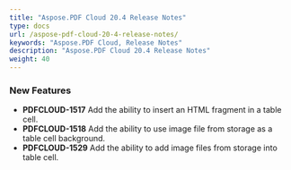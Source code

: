 ```yaml
---
title: "Aspose.PDF Cloud 20.4 Release Notes"
type: docs
url: /aspose-pdf-cloud-20-4-release-notes/
keywords: "Aspose.PDF Cloud, Release Notes"
description: "Aspose.PDF Cloud 20.4 Release Notes"
weight: 40
---
```


### **New Features**
- **PDFCLOUD-1517** Add the ability to insert an HTML fragment in a table cell.
- **PDFCLOUD-1518** Add the ability to use image file from storage as a table cell background.
- **PDFCLOUD-1529** Add the ability to add image files from storage into table cell.
